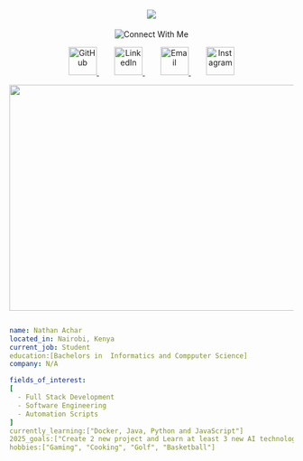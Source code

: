 <h1 align='center'>
    <img src="https://capsule-render.vercel.app/api?type=waving&color=auto&height=250&section=header&text=Hello%There&fontSize=80&animation=fadeIn&fontAlignY=38&desc=Welcome%20To%20My%20Profile!&descAlignY=51&descAlign=62"/>
</h1>

<p align="center">
  <img src="https://readme-typing-svg.herokuapp.com?font=Orbitron&size=35&duration=3000&pause=500&color=915EFF&center=true&vCenter=true&width=435&lines=Connect+With+Me!+💫" alt="Connect With Me">
</p>

<p align="center" style="margin-top: 10px;">
  <a href="https://github.com/Ndubito" target="_blank" rel="noopener">
    <img src="https://cdn-icons-png.flaticon.com/512/25/25231.png" height="50" alt="GitHub" />
  </a>
  &nbsp;&nbsp;&nbsp;&nbsp;&nbsp;&nbsp;
  <a href="https://www.linkedin.com/in/nathan-achar-476175239" target="_blank" rel="noopener">
    <img src="https://cdn-icons-png.flaticon.com/512/174/174857.png" height="50" alt="LinkedIn" />
  </a>
  &nbsp;&nbsp;&nbsp;&nbsp;&nbsp;&nbsp;
  <a href="malito:acharnathan1@gmail.com">
    <img src="https://cdn-icons-png.flaticon.com/512/732/732200.png" height="50" alt="Email" />
  </a>
  &nbsp;&nbsp;&nbsp;&nbsp;&nbsp;&nbsp;
  <a href="https://www.instagram.com/tnwlxr" target="_blank" rel="noopener">
    <img src="https://github.com/user-attachments/assets/cf17dbef-a045-40e6-9abf-ebdfdd6d808b" height="50" alt="Instagram" />
  </a>
</p>

<p align="center">
<img height="400" width="700" src="https://media4.giphy.com/media/v1.Y2lkPTc5MGI3NjExb2hhM2JyMmN0dXRvcGQyYnhlNnEwdG95ejNvMGd5MHp5dGpxdmJoMCZlcD12MV9pbnRlcm5hbF9naWZfYnlfaWQmY3Q9Zw/yYSSBtDgbbRzq/giphy.gif"> 
</img>
</p>

```yaml

name: Nathan Achar
located_in: Nairobi, Kenya
current_job: Student
education:[Bachelors in  Informatics and Compputer Science]
company: N/A

fields_of_interest:
[
  - Full Stack Development
  - Software Engineering
  - Automation Scripts
]
currently_learning:["Docker, Java, Python and JavaScript"]
2025_goals:["Create 2 new project and Learn at least 3 new AI technologies"]
hobbies:["Gaming", "Cooking", "Golf", "Basketball"]

```
